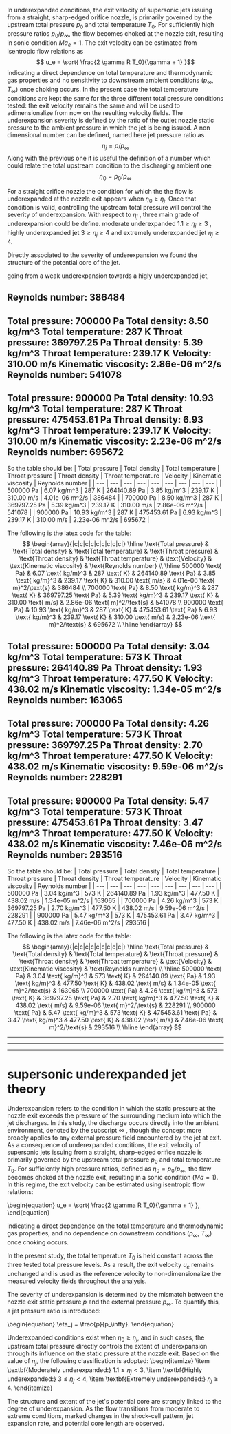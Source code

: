 In underexpanded conditions, the exit velocity of supersonic jets issuing from a straight, sharp-edged orifice nozzle, is primarily governed by the upstream total pressure $p_0$ and total temperature $T_0$.  For sufficiently high pressure ratios $p_0/p_{\infty}$, the flow becomes choked at the nozzle exit, resulting in sonic condition $Ma_e =1$. The exit velocity can be estimated from isentropic flow relations as
$$
u_e = \sqrt{ \frac{2 \gamma R T_0}{\gamma + 1} }​​
$$
indicating a direct dependence on total temperature​ and thermodynamic gas properties and no sensitivity to downstream ambient conditions ($p_{\infty}$, $T_{\infty}$) once choking occurs. 
In the present  case the total temperature conditions are kept the same for the three different total pressure conditions tested: the exit velocity  remains the same and will be used to adimensionalize from now on the resulting velocity fields. 
The underexpansion severity is defined by the ratio of the outlet nozzle static pressure to the ambient pressure in which the jet is being issued. A non dimensional number can be defined, named here jet pressure ratio as
$$
\eta_j = p/p_\infty
$$
Along with the previous one it is useful the definition of a number which could relate the total upstream condition to the discharging ambient one
$$
\eta_0 = p_0/p_\infty
$$

For a straight orifice nozzle the condition for which the the flow is underexpanded at the nozzle exit appears when $\eta_0 \geq \eta_j$. Once that condition is valid, controlling the upstream total pressure will control the severity of underexpansion. With respect to $\eta_j$ , three main grade of underexpansion could be define. moderate underexpanded $1.1 \geq \eta_j \geq 3$ , highly underexpanded jet $3 \geq \eta_j \geq 4$ and extremely underexpanded jet $\eta_j \geq 4$.

Directly associated to the severity  of underexpansion we found the structure of the potential core of the jet. 

going from a weak underexpansion towards a higly underexpanded jet, 


Reynolds number: 386484
-----------------------------------
Total pressure: 700000 Pa
Total density: 8.50 kg/m^3
Total temperature: 287 K
Throat pressure: 369797.25 Pa
Throat density: 5.39 kg/m^3
Throat temperature: 239.17 K
Velocity: 310.00 m/s
Kinematic viscosity: 2.86e-06 m^2/s
Reynolds number: 541078
-----------------------------------
Total pressure: 900000 Pa
Total density: 10.93 kg/m^3
Total temperature: 287 K
Throat pressure: 475453.61 Pa
Throat density: 6.93 kg/m^3
Throat temperature: 239.17 K
Velocity: 310.00 m/s
Kinematic viscosity: 2.23e-06 m^2/s
Reynolds number: 695672
-----------------------------------

So the table should be:
| Total pressure | Total density | Total temperature | Throat pressure | Throat density | Throat temperature | Velocity | Kinematic viscosity | Reynolds number |
| --- | --- | --- | --- | --- | --- | --- | --- | --- |
| 500000 Pa | 6.07 kg/m^3 | 287 K | 264140.89 Pa | 3.85 kg/m^3 | 239.17 K | 310.00 m/s | 4.01e-06 m^2/s | 386484 |
| 700000 Pa | 8.50 kg/m^3 | 287 K | 369797.25 Pa | 5.39 kg/m^3 | 239.17 K | 310.00 m/s | 2.86e-06 m^2/s | 541078 |
| 900000 Pa | 10.93 kg/m^3 | 287 K | 475453.61 Pa | 6.93 kg/m^3 | 239.17 K | 310.00 m/s | 2.23e-06 m^2/s | 695672 |

The following is the latex code for the table:
$$
\begin{array}{|c|c|c|c|c|c|c|c|c|}
\hline
\text{Total pressure} & \text{Total density} & \text{Total temperature} & \text{Throat pressure} & \text{Throat density} & \text{Throat temperature} & \text{Velocity} & \text{Kinematic viscosity} & \text{Reynolds number} \\
\hline
500000 \text{ Pa} & 6.07 \text{ kg/m}^3 & 287 \text{ K} & 264140.89 \text{ Pa} & 3.85 \text{ kg/m}^3 & 239.17 \text{ K} & 310.00 \text{ m/s} & 4.01e-06 \text{ m}^2/\text{s} & 386484 \\
700000 \text{ Pa} & 8.50 \text{ kg/m}^3 & 287 \text{ K} & 369797.25 \text{ Pa} & 5.39 \text{ kg/m}^3 & 239.17 \text{ K} & 310.00 \text{ m/s} & 2.86e-06 \text{ m}^2/\text{s} & 541078 \\
900000 \text{ Pa} & 10.93 \text{ kg/m}^3 & 287 \text{ K} & 475453.61 \text{ Pa} & 6.93 \text{ kg/m}^3 & 239.17 \text{ K} & 310.00 \text{ m/s} & 2.23e-06 \text{ m}^2/\text{s} & 695672 \\
\hline
\end{array}
$$

Total pressure: 500000 Pa
Total density: 3.04 kg/m^3
Total temperature: 573 K
Throat pressure: 264140.89 Pa
Throat density: 1.93 kg/m^3
Throat temperature: 477.50 K
Velocity: 438.02 m/s
Kinematic viscosity: 1.34e-05 m^2/s
Reynolds number: 163065
-----------------------------------
Total pressure: 700000 Pa
Total density: 4.26 kg/m^3
Total temperature: 573 K
Throat pressure: 369797.25 Pa
Throat density: 2.70 kg/m^3
Throat temperature: 477.50 K
Velocity: 438.02 m/s
Kinematic viscosity: 9.59e-06 m^2/s
Reynolds number: 228291
-----------------------------------
Total pressure: 900000 Pa
Total density: 5.47 kg/m^3
Total temperature: 573 K
Throat pressure: 475453.61 Pa
Throat density: 3.47 kg/m^3
Throat temperature: 477.50 K
Velocity: 438.02 m/s
Kinematic viscosity: 7.46e-06 m^2/s
Reynolds number: 293516
-----------------------------------

So the table should be:
| Total pressure | Total density | Total temperature | Throat pressure | Throat density | Throat temperature | Velocity | Kinematic viscosity | Reynolds number |
| --- | --- | --- | --- | --- | --- | --- | --- | --- |
| 500000 Pa | 3.04 kg/m^3 | 573 K | 264140.89 Pa | 1.93 kg/m^3 | 477.50 K | 438.02 m/s | 1.34e-05 m^2/s | 163065 |
| 700000 Pa | 4.26 kg/m^3 | 573 K | 369797.25 Pa | 2.70 kg/m^3 | 477.50 K | 438.02 m/s | 9.59e-06 m^2/s | 228291 |
| 900000 Pa | 5.47 kg/m^3 | 573 K | 475453.61 Pa | 3.47 kg/m^3 | 477.50 K | 438.02 m/s | 7.46e-06 m^2/s | 293516 |

The following is the latex code for the table:
$$
\begin{array}{|c|c|c|c|c|c|c|c|c|}
\hline
\text{Total pressure} & \text{Total density} & \text{Total temperature} & \text{Throat pressure} & \text{Throat density} & \text{Throat temperature} & \text{Velocity} & \text{Kinematic viscosity} & \text{Reynolds number} \\
\hline
500000 \text{ Pa} & 3.04 \text{ kg/m}^3 & 573 \text{ K} & 264140.89 \text{ Pa} & 1.93 \text{ kg/m}^3 & 477.50 \text{ K} & 438.02 \text{ m/s} & 1.34e-05 \text{ m}^2/\text{s} & 163065 \\
700000 \text{ Pa} & 4.26 \text{ kg/m}^3 & 573 \text{ K} & 369797.25 \text{ Pa} & 2.70 \text{ kg/m}^3 & 477.50 \text{ K} & 438.02 \text{ m/s} & 9.59e-06 \text{ m}^2/\text{s} & 228291 \\
900000 \text{ Pa} & 5.47 \text{ kg/m}^3 & 573 \text{ K} & 475453.61 \text{ Pa} & 3.47 \text{ kg/m}^3 & 477.50 \text{ K} & 438.02 \text{ m/s} & 7.46e-06 \text{ m}^2/\text{s} & 293516 \\
\hline
\end{array}
$$

---
---
---
# supersonic underexpanded jet theory

Underexpansion refers to the condition in which the static pressure at the nozzle exit exceeds the pressure of the surrounding medium into which the jet discharges. In this study, the discharge occurs directly into the ambient environment, denoted by the subscript $\infty$ , though the concept more broadly applies to any external pressure field encountered by the jet at exit.
As a consequence of underexpanded conditions, the exit velocity of supersonic jets issuing from a straight, sharp-edged orifice nozzle is primarily governed by the upstream total pressure $p_0$ and total temperature $T_0$. For sufficiently high pressure ratios, defined as $\eta_0 = p_0 / p_\infty$, the flow becomes choked at the nozzle exit, resulting in a sonic condition ($Ma = 1$). In this regime, the exit velocity can be estimated using isentropic flow relations:

\begin{equation}
u_e = \sqrt{ \frac{2 \gamma R T_0}{\gamma + 1} },
\end{equation}

indicating a direct dependence on the total temperature and thermodynamic gas properties, and no dependence on downstream conditions ($p_\infty$, $T_\infty$) once choking occurs.

In the present study, the total temperature $T_0$ is held constant across the three tested total pressure levels. As a result, the exit velocity $u_e$ remains unchanged and is used as the reference velocity to non-dimensionalize the measured velocity fields throughout the analysis.

The severity of underexpansion is determined by the mismatch between the nozzle exit static pressure $p$ and the external pressure $p_\infty$. To quantify this, a jet pressure ratio is introduced:

\begin{equation}
\eta_j = \frac{p}{p_\infty}.
\end{equation}

Underexpanded conditions exist when $\eta_0 \geq \eta_j$, and in such cases, the upstream total pressure directly controls the extent of underexpansion through its influence on the static pressure at the nozzle exit. Based on the value of $\eta_j$, the following classification is adopted:
\begin{itemize}
  \item \textbf{Moderately underexpanded:} $1.1 \leq \eta_j < 3$,
  \item \textbf{Highly underexpanded:} $3 \leq \eta_j < 4$,
  \item \textbf{Extremely underexpanded:} $\eta_j \geq 4$.
\end{itemize}

The structure and extent of the jet's potential core are strongly linked to the degree of underexpansion. As the flow transitions from moderate to extreme conditions, marked changes in the shock-cell pattern, jet expansion rate, and potential core length are observed.
